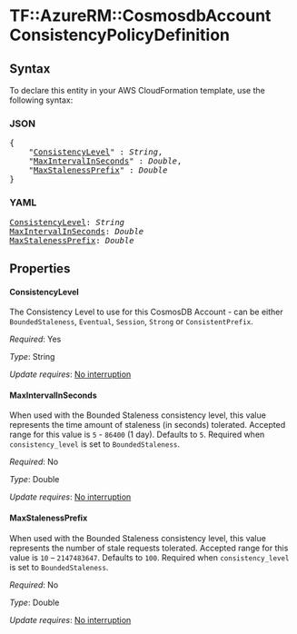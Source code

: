 # TF::AzureRM::CosmosdbAccount ConsistencyPolicyDefinition

## Syntax

To declare this entity in your AWS CloudFormation template, use the following syntax:

### JSON

<pre>
{
    "<a href="#consistencylevel" title="ConsistencyLevel">ConsistencyLevel</a>" : <i>String</i>,
    "<a href="#maxintervalinseconds" title="MaxIntervalInSeconds">MaxIntervalInSeconds</a>" : <i>Double</i>,
    "<a href="#maxstalenessprefix" title="MaxStalenessPrefix">MaxStalenessPrefix</a>" : <i>Double</i>
}
</pre>

### YAML

<pre>
<a href="#consistencylevel" title="ConsistencyLevel">ConsistencyLevel</a>: <i>String</i>
<a href="#maxintervalinseconds" title="MaxIntervalInSeconds">MaxIntervalInSeconds</a>: <i>Double</i>
<a href="#maxstalenessprefix" title="MaxStalenessPrefix">MaxStalenessPrefix</a>: <i>Double</i>
</pre>

## Properties

#### ConsistencyLevel

The Consistency Level to use for this CosmosDB Account - can be either `BoundedStaleness`, `Eventual`, `Session`, `Strong` or `ConsistentPrefix`.

_Required_: Yes

_Type_: String

_Update requires_: [No interruption](https://docs.aws.amazon.com/AWSCloudFormation/latest/UserGuide/using-cfn-updating-stacks-update-behaviors.html#update-no-interrupt)

#### MaxIntervalInSeconds

When used with the Bounded Staleness consistency level, this value represents the time amount of staleness (in seconds) tolerated. Accepted range for this value is `5` - `86400` (1 day). Defaults to `5`. Required when `consistency_level` is set to `BoundedStaleness`.

_Required_: No

_Type_: Double

_Update requires_: [No interruption](https://docs.aws.amazon.com/AWSCloudFormation/latest/UserGuide/using-cfn-updating-stacks-update-behaviors.html#update-no-interrupt)

#### MaxStalenessPrefix

When used with the Bounded Staleness consistency level, this value represents the number of stale requests tolerated. Accepted range for this value is `10` – `2147483647`. Defaults to `100`. Required when `consistency_level` is set to `BoundedStaleness`.

_Required_: No

_Type_: Double

_Update requires_: [No interruption](https://docs.aws.amazon.com/AWSCloudFormation/latest/UserGuide/using-cfn-updating-stacks-update-behaviors.html#update-no-interrupt)

